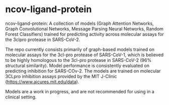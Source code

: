 # ncov-ligand-protein
ncov-ligand-protein: A collection of models (Graph Attention Networks, Graph Convolutional Networks, Message Parsing Neural Networks, Random Forest Classifiers) trained for predicting activity across molecular assays for the 3clpro protease in SARS-CoV-2. 

The repo currently consists primarily of graph-based models trained on molecular assays for the 3cl-pro protease of SARS-CoV-1, which is believed to be highly homologous to the 3cl-pro protease in SARS-CoV-2 (96% structural similarity). Model performance is consistently evaluated on predicting inhibition for SARS-COv-2. The models are trained on molecular 3CLpro inhibition assays provided by the MIT J-Clinic (https://www.aicures.mit.edu/data). 

Models are a work in progress, and are not recommended for using in a clinical setting. 
